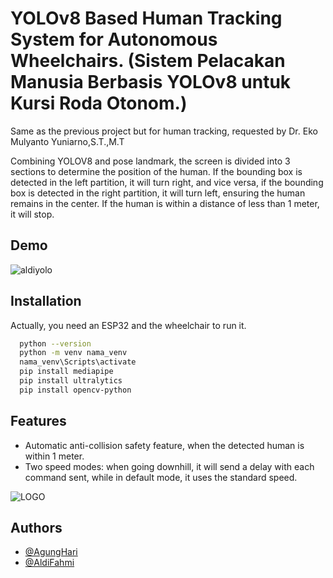 
# YOLOv8 Based Human Tracking System for Autonomous Wheelchairs. (Sistem Pelacakan Manusia Berbasis YOLOv8 untuk Kursi Roda Otonom.)

Same as the previous project but for human tracking, requested by Dr. Eko Mulyanto Yuniarno,S.T.,M.T

Combining YOLOV8 and pose landmark, the screen is divided into 3 sections to determine the position of the human. If the bounding box is detected in the left partition, it will turn right, and vice versa, if the bounding box is detected in the right partition, it will turn left, ensuring the human remains in the center. If the human is within a distance of less than 1 meter, it will stop.
## Demo

![aldiyolo](https://github.com/user-attachments/assets/876d6f00-ef9b-4f14-a8c0-fc7b76152c97)

## Installation
Actually, you need an ESP32 and the wheelchair to run it.

```bash
  python --version
  python -m venv nama_venv
  nama_venv\Scripts\activate
  pip install mediapipe
  pip install ultralytics
  pip install opencv-python
```
    
## Features

- Automatic anti-collision safety feature, when the detected human is within 1 meter.
- Two speed modes: when going downhill, it will send a delay with each command sent, while in default mode, it uses the standard speed.

![LOGO](https://github.com/user-attachments/assets/95a6c264-e6cd-4ea9-b378-208966d44ba6)



## Authors

- [@AgungHari](https://github.com/AgungHari)
- [@AldiFahmi](https://github.com/vetc2)

